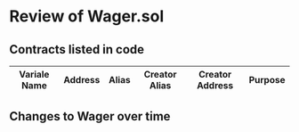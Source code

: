 # Review of Wager.sol 

## Contracts listed in code
| Variale Name | Address | Alias | Creator Alias | Creator Address | Purpose |
| ------------ | ------- | ----- | ------------- | --------------- | ------- |

## Changes to Wager over time
